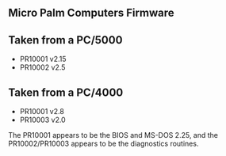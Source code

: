 Micro Palm Computers Firmware
-----------------------------

Taken from a PC/5000
--------------------
- PR10001 v2.15
- PR10002 v2.5

Taken from a PC/4000
--------------------
- PR10001 v2.8
- PR10003 v2.0

The PR10001 appears to be the BIOS and MS-DOS 2.25, and the PR10002/PR10003 appears to be the diagnostics routines.
